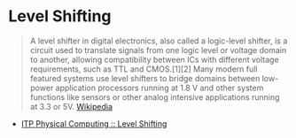 # Level Shifting

> A level shifter in digital electronics, also called a logic-level shifter, is a circuit used to translate signals from one logic level or voltage domain to another, allowing compatibility between ICs with different voltage requirements, such as TTL and CMOS.[1][2] Many modern full featured systems use level shifters to bridge domains between low-power application processors running at 1.8 V and other system functions like sensors or other analog intensive applications running at 3.3 or 5V. [Wikipedia](https://en.wikipedia.org/wiki/Level_shifter)

- [ITP Physical Computing :: Level Shifting](https://itp.nyu.edu/physcomp/lessons/electronics/level-shifting/)

